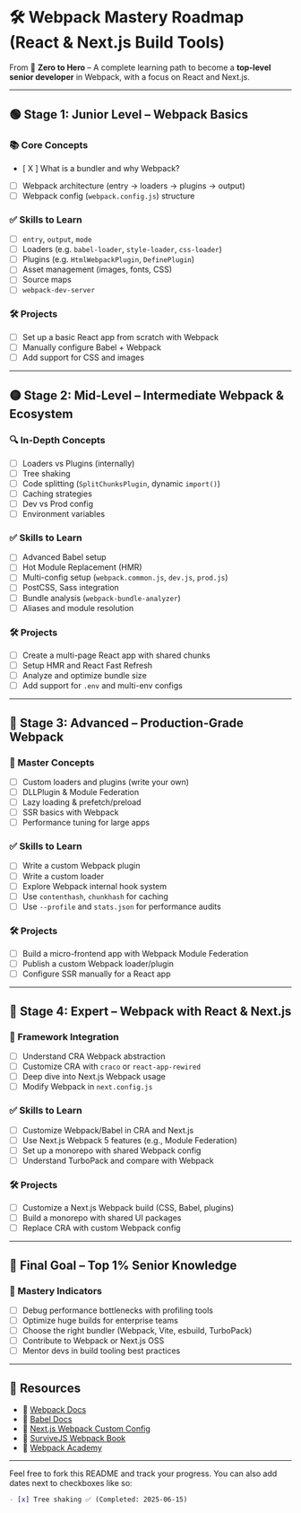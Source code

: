 # 🛠️ Webpack Mastery Roadmap (React & Next.js Build Tools)

From 🚀 **Zero to Hero** – A complete learning path to become a **top-level senior developer** in Webpack, with a focus on React and Next.js.

---

## 🟢 Stage 1: Junior Level – Webpack Basics

### 📚 Core Concepts
- [ X ] What is a bundler and why Webpack?
- [ ] Webpack architecture (entry → loaders → plugins → output)
- [ ] Webpack config (`webpack.config.js`) structure

### ✅ Skills to Learn
- [ ] `entry`, `output`, `mode`
- [ ] Loaders (e.g. `babel-loader`, `style-loader`, `css-loader`)
- [ ] Plugins (e.g. `HtmlWebpackPlugin`, `DefinePlugin`)
- [ ] Asset management (images, fonts, CSS)
- [ ] Source maps
- [ ] `webpack-dev-server`

### 🛠 Projects
- [ ] Set up a basic React app from scratch with Webpack
- [ ] Manually configure Babel + Webpack
- [ ] Add support for CSS and images

---

## 🟡 Stage 2: Mid-Level – Intermediate Webpack & Ecosystem

### 🔍 In-Depth Concepts
- [ ] Loaders vs Plugins (internally)
- [ ] Tree shaking
- [ ] Code splitting (`SplitChunksPlugin`, dynamic `import()`)
- [ ] Caching strategies
- [ ] Dev vs Prod config
- [ ] Environment variables

### ✅ Skills to Learn
- [ ] Advanced Babel setup
- [ ] Hot Module Replacement (HMR)
- [ ] Multi-config setup (`webpack.common.js`, `dev.js`, `prod.js`)
- [ ] PostCSS, Sass integration
- [ ] Bundle analysis (`webpack-bundle-analyzer`)
- [ ] Aliases and module resolution

### 🛠 Projects
- [ ] Create a multi-page React app with shared chunks
- [ ] Setup HMR and React Fast Refresh
- [ ] Analyze and optimize bundle size
- [ ] Add support for `.env` and multi-env configs

---

## 🔵 Stage 3: Advanced – Production-Grade Webpack

### 🧠 Master Concepts
- [ ] Custom loaders and plugins (write your own)
- [ ] DLLPlugin & Module Federation
- [ ] Lazy loading & prefetch/preload
- [ ] SSR basics with Webpack
- [ ] Performance tuning for large apps

### ✅ Skills to Learn
- [ ] Write a custom Webpack plugin
- [ ] Write a custom loader
- [ ] Explore Webpack internal hook system
- [ ] Use `contenthash`, `chunkhash` for caching
- [ ] Use `--profile` and `stats.json` for performance audits

### 🛠 Projects
- [ ] Build a micro-frontend app with Webpack Module Federation
- [ ] Publish a custom Webpack loader/plugin
- [ ] Configure SSR manually for a React app

---

## 🔴 Stage 4: Expert – Webpack with React & Next.js

### 🧩 Framework Integration
- [ ] Understand CRA Webpack abstraction
- [ ] Customize CRA with `craco` or `react-app-rewired`
- [ ] Deep dive into Next.js Webpack usage
- [ ] Modify Webpack in `next.config.js`

### ✅ Skills to Learn
- [ ] Customize Webpack/Babel in CRA and Next.js
- [ ] Use Next.js Webpack 5 features (e.g., Module Federation)
- [ ] Set up a monorepo with shared Webpack config
- [ ] Understand TurboPack and compare with Webpack

### 🛠 Projects
- [ ] Customize a Next.js Webpack build (CSS, Babel, plugins)
- [ ] Build a monorepo with shared UI packages
- [ ] Replace CRA with custom Webpack config

---

## 🧠 Final Goal – Top 1% Senior Knowledge

### 🎯 Mastery Indicators
- [ ] Debug performance bottlenecks with profiling tools
- [ ] Optimize huge builds for enterprise teams
- [ ] Choose the right bundler (Webpack, Vite, esbuild, TurboPack)
- [ ] Contribute to Webpack or Next.js OSS
- [ ] Mentor devs in build tooling best practices

---

## 📘 Resources

- 📘 [Webpack Docs](https://webpack.js.org)
- 📘 [Babel Docs](https://babeljs.io)
- 📘 [Next.js Webpack Custom Config](https://nextjs.org/docs/advanced-features/custom-webpack-config)
- 📘 [SurviveJS Webpack Book](https://survivejs.com/webpack/)
- 📘 [Webpack Academy](https://webpack.academy/)

---

Feel free to fork this README and track your progress. You can also add dates next to checkboxes like so:

```markdown
- [x] Tree shaking ✅ (Completed: 2025-06-15)
